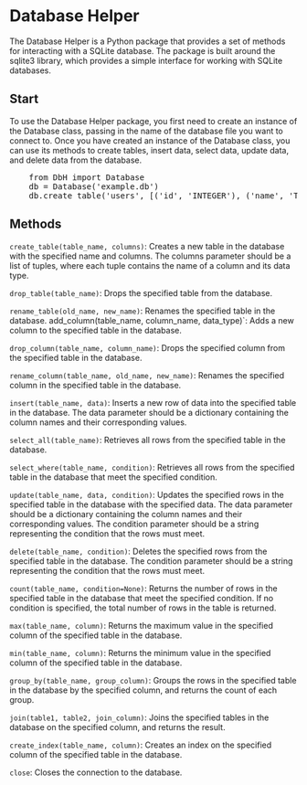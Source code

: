 # Database Helper  

The Database Helper is a Python package that provides a set of methods for interacting with a SQLite database. The package is built around the sqlite3 library, which provides a simple interface for working with SQLite databases.


## Start

To use the Database Helper package, you first need to create an instance of the Database class, passing in the name of the database file you want to connect to. Once you have created an instance of the Database class, you can use its methods to create tables, insert data, select data, update data, and delete data from the database.

<pre>
    from DbH import Database
    db = Database('example.db')
    db.create_table('users', [('id', 'INTEGER'), ('name', 'TEXT')
</pre>

## Methods

`create_table(table_name, columns)`: Creates a new table in the database with the specified name and columns. The columns parameter should be a list of tuples, where each tuple contains the name of a column and its data type.

`drop_table(table_name)`: Drops the specified table from the database.

`rename_table(old_name, new_name)`: Renames the specified table in the database.
add_column(table_name, column_name, data_type)`: Adds a new column to the specified table in the database.

`drop_column(table_name, column_name)`: Drops the specified column from the specified table in the database.

`rename_column(table_name, old_name, new_name)`: Renames the specified column in the specified table in the database.

`insert(table_name, data)`: Inserts a new row of data into the specified table in the database. The data parameter should be a dictionary containing the column names and their corresponding values.

`select_all(table_name)`: Retrieves all rows from the specified table in the database.

`select_where(table_name, condition)`: Retrieves all rows from the specified table in the database that meet the specified condition.

`update(table_name, data, condition)`: Updates the specified rows in the specified table in the database with the specified data. The data parameter should be a dictionary containing the column names and their corresponding values. The condition parameter should be a string representing the condition that the rows must meet.

`delete(table_name, condition)`: Deletes the specified rows from the specified table in the database. The condition parameter should be a string representing the condition that the rows must meet.

`count(table_name, condition=None)`: Returns the number of rows in the specified table in the database that meet the specified condition. If no condition is specified, the total number of rows in the table is returned.

`max(table_name, column)`: Returns the maximum value in the specified column of the specified table in the database.

`min(table_name, column)`: Returns the minimum value in the specified column of the specified table in the database.

`group_by(table_name, group_column)`: Groups the rows in the specified table in the database by the specified column, and returns the count of each group.

`join(table1, table2, join_column)`: Joins the specified tables in the database on the specified column, and returns the result.

`create_index(table_name, column)`: Creates an index on the specified column of the specified table in the database.

`close`: Closes the connection to the database.
